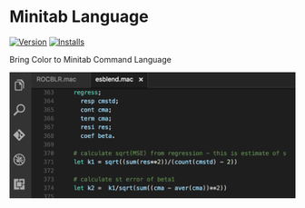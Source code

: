 # Minitab Language
[![Version](http://vsmarketplacebadge.apphb.com/version/dbgriffith01.minitab.svg)](https://marketplace.visualstudio.com/items?itemName=dbgriffith01.minitab)
[![Installs](http://vsmarketplacebadge.apphb.com/installs/dbgriffith01.minitab.svg)](https://marketplace.visualstudio.com/items?itemName=dbgriffith01.minitab)

Bring Color to Minitab Command Language

![Syntax Highlights](https://raw.githubusercontent.com/dbgriffith01/Minitab_Syntax/master/images/syntax_highlight.png)





